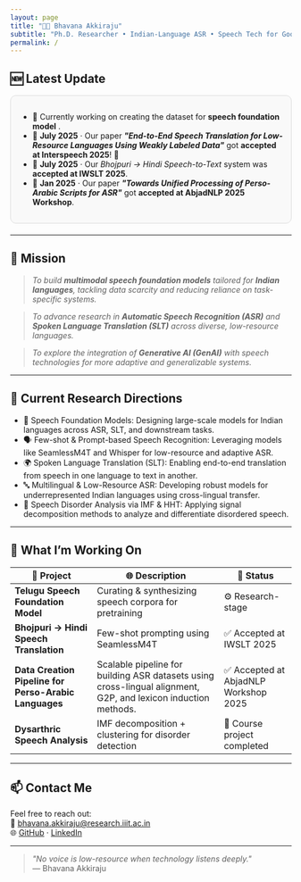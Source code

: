 ```yaml
---
layout: page
title: "👋🏼 Bhavana Akkiraju"
subtitle: "Ph.D. Researcher • Indian-Language ASR • Speech Tech for Good_"
permalink: /
---
```



## 🆕 Latest Update

<div style="border:1px solid #ddd; border-radius:10px; padding:15px; background-color:#f9f9f9; margin-bottom:20px;">

- 🧱 Currently working on creating the dataset for **speech foundation model** .  
- 📅 **July 2025** · Our paper _**"End-to-End Speech Translation for Low-Resource Languages Using Weakly Labeled Data"**_ got **accepted at Interspeech 2025**! 🎉  
- 📅 **July 2025** · Our _Bhojpuri → Hindi Speech-to-Text_ system was **accepted at IWSLT 2025**.  
- 📅 **Jan 2025** · Our paper _**"Towards Unified Processing of Perso-Arabic Scripts for ASR"**_ got **accepted at AbjadNLP 2025 Workshop**.

</div>

---

## 🎯 Mission

> _To build **multimodal speech foundation models** tailored for **Indian languages**, tackling data scarcity and reducing reliance on task-specific systems._

> _To advance research in **Automatic Speech Recognition (ASR)** and **Spoken Language Translation (SLT)** across diverse, low-resource languages._

> _To explore the integration of **Generative AI (GenAI)** with speech technologies for more adaptive and generalizable systems._


---
## 🔬 Current Research Directions

- 🧠 Speech Foundation Models: Designing large-scale models for Indian languages across ASR, SLT, and downstream tasks.
- 🗣️ Few-shot & Prompt-based Speech Recognition: Leveraging models like SeamlessM4T and Whisper for low-resource and adaptive ASR.
- 🌍 Spoken Language Translation (SLT): Enabling end-to-end translation from speech in one language to text in another.
- 🔤 Multilingual & Low-Resource ASR: Developing robust models for underrepresented Indian languages using cross-lingual transfer.   
- 🧬 Speech Disorder Analysis via IMF & HHT: Applying signal decomposition methods to analyze and differentiate disordered speech.

---

## 🔬 What I’m Working On

| 🧩 Project | 🌐 Description | 🚦 Status |
|-----------|----------------|----------|
| **Telugu Speech Foundation Model** | Curating & synthesizing speech corpora for pretraining | ⚙️ Research-stage |
| **Bhojpuri → Hindi Speech Translation** | Few-shot prompting using SeamlessM4T | ✅ Accepted at IWSLT 2025 |
| **Data Creation Pipeline for Perso-Arabic Languages** | Scalable pipeline for building ASR datasets using cross-lingual alignment, G2P, and lexicon induction methods. | ✅ Accepted at AbjadNLP Workshop 2025 |
| **Dysarthric Speech Analysis** | IMF decomposition + clustering for disorder detection | 📘 Course project completed |

---


## 📫 Contact Me

Feel free to reach out:  
📧 [bhavana.akkiraju@research.iiit.ac.in](mailto:bhavana.akkiraju@research.iiit.ac.in)  
🌐 [GitHub](https://github.com/akkirajubhavana) · 
[LinkedIn](https://www.linkedin.com/in/bhavanaakkiraju)

---

> _"No voice is low-resource when technology listens deeply."_  
> — Bhavana Akkiraju
